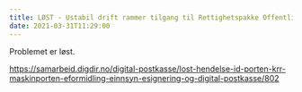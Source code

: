 ```yaml
---
title: LØST - Ustabil drift rammer tilgang til Rettighetspakke Offentlig med hjemmel
date: 2021-03-31T11:29:00
---
```

Problemet er løst.

https://samarbeid.digdir.no/digital-postkasse/lost-hendelse-id-porten-krr-maskinporten-eformidling-einnsyn-esignering-og-digital-postkasse/802

